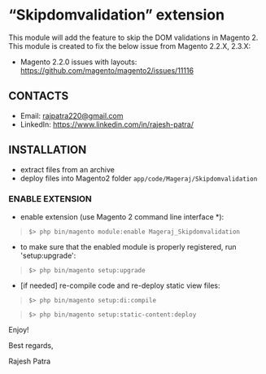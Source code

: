 “Skipdomvalidation” extension
=====================
This module will add the feature to skip the DOM validations in Magento 2.
This module is created to fix the below issue from Magento 2.2.X, 2.3.X:

* Magento 2.2.0 issues with layouts: https://github.com/magento/magento2/issues/11116

## CONTACTS
* Email: rajpatra220@gmail.com
* LinkedIn: https://www.linkedin.com/in/rajesh-patra/

## INSTALLATION
* extract files from an archive
* deploy files into Magento2 folder `app/code/Mageraj/Skipdomvalidation`

### ENABLE EXTENSION
* enable extension (use Magento 2 command line interface \*):
>`$> php bin/magento module:enable Mageraj_Skipdomvalidation`

* to make sure that the enabled module is properly registered, run 'setup:upgrade':
>`$> php bin/magento setup:upgrade`

* [if needed] re-compile code and re-deploy static view files:
>`$> php bin/magento setup:di:compile`

>`$> php bin/magento setup:static-content:deploy`


Enjoy!

Best regards,

Rajesh Patra
